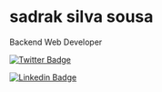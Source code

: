 # sadrak silva sousa

Backend Web Developer

[![Twitter Badge](https://img.shields.io/badge/-@sadrakss-1ca0f1?style=flat-square&labelColor=1ca0f1&logo=twitter&logoColor=white&link=https://twitter.com/sadrakss)](https://twitter.com/sadrakss)

[![Linkedin Badge](https://img.shields.io/badge/-sadrakss-blue?style=flat-square&logo=Linkedin&logoColor=white&link=https://www.linkedin.com/in/sadrakss)](https://www.linkedin.com/in/sadrakss)

